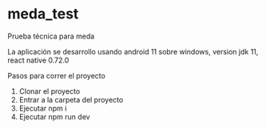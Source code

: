 # meda_test
Prueba técnica para meda

La aplicación se desarrollo usando android 11 sobre windows, version jdk 11, react native 0.72.0

Pasos para correr el proyecto
1. Clonar el proyecto
2. Entrar a la carpeta del proyecto
3. Ejecutar npm i
4. Ejecutar npm run dev
